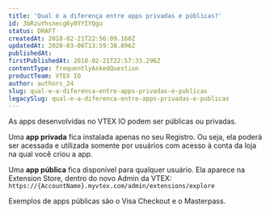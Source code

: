 ```yaml
---
title: 'Qual é a diferença entre apps privadas e públicas?'
id: 3bRzuYhsnecg6y0YYIYQgu
status: DRAFT
createdAt: 2018-02-21T22:56:09.160Z
updatedAt: 2020-03-06T13:59:38.896Z
publishedAt: 
firstPublishedAt: 2018-02-21T22:57:33.296Z
contentType: frequentlyAskedQuestion
productTeam: VTEX IO
author: authors_24
slug: qual-e-a-diferenca-entre-apps-privadas-e-publicas
legacySlug: qual-e-a-diferenca-entre-apps-privadas-e-publicas
---
```


As apps desenvolvidas no VTEX IO podem ser públicas ou privadas.

Uma __app privada__ fica instalada apenas no seu Registro. Ou seja, ela poderá ser acessada e utilizada somente por usuários com acesso à conta da loja na qual você criou a app.

Uma __app pública__ fica disponível para qualquer usuário. Ela aparece na Extension Store, dentro do novo Admin da VTEX: `https://{AccountName}.myvtex.com/admin/extensions/explore`

Exemplos de apps públicas são o Visa Checkout e o Masterpass.
